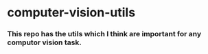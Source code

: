 # computer-vision-utils
### This repo has the utils which I think are important for any computor vision task.
